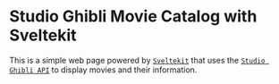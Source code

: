 # Studio Ghibli Movie Catalog with Sveltekit

This is a simple web page powered by [`Sveltekit`](https://kit.svelte.dev/)
that uses the [`Studio Ghibli API`](https://ghibliapi.herokuapp.com/#section/Getting-Started) to display movies and their information.
